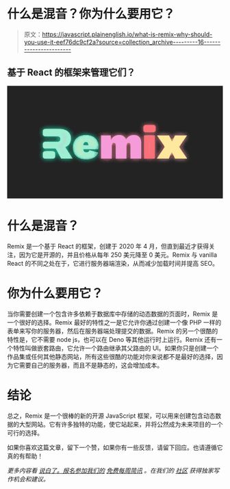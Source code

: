 # 什么是混音？你为什么要用它？

> 原文：<https://javascript.plainenglish.io/what-is-remix-why-should-you-use-it-eef76dc9cf2a?source=collection_archive---------16----------------------->

## 基于 React 的框架来管理它们？

![](img/0d9b184aa310623e3e941f3526755818.png)

# 什么是混音？

Remix 是一个基于 React 的框架，创建于 2020 年 4 月，但直到最近才获得关注，因为它是开源的，并且价格从每年 250 美元降至 0 美元。Remix 与 vanilla React 的不同之处在于，它进行服务器端渲染，从而减少加载时间并提高 SEO。

# 你为什么要用它？

当你需要创建一个包含许多依赖于数据库中存储的动态数据的页面时，Remix 是一个很好的选择。Remix 最好的特性之一是它允许你通过创建一个像 PHP 一样的表单来写你的服务器，然后在服务器端处理提交的数据。Remix 的另一个很酷的特性是，它不需要 node js，也可以在 Deno 等其他运行时上运行。Remix 还有一个特性叫做嵌套路由，它允许一个路由继承其父路由的 UI。如果你只是创建一个作品集或任何其他静态网站，所有这些很酷的功能对你来说都不是最好的选择，因为它需要自己的服务器，而且不是静态的，这会增加成本。

# 结论

总之，Remix 是一个很棒的新的开源 JavaScript 框架，可以用来创建包含动态数据的大型网站。它有许多独特的功能，使它站起来，并将公然成为未来项目的一个可行的选择。

如果你喜欢这篇文章，留下一个赞，如果你有一些反馈，请留下回应。也请遵循它真的有帮助！

*更多内容看* [*说白了。报名参加我们的*](http://plainenglish.io/) [*免费每周简讯*](http://newsletter.plainenglish.io/) *。在我们的* [*社区*](https://discord.gg/GtDtUAvyhW) *获得独家写作机会和建议。*
